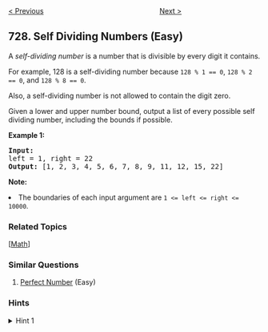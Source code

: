 <!--|This file generated by command(leetcode description); DO NOT EDIT.    |-->
<!--+----------------------------------------------------------------------+-->
<!--|@author    Openset <openset.wang@gmail.com>                           |-->
<!--|@link      https://github.com/openset                                 |-->
<!--|@home      https://github.com/openset/leetcode                        |-->
<!--+----------------------------------------------------------------------+-->

[< Previous](https://github.com/openset/leetcode/tree/master/problems/minimum-window-subsequence "Minimum Window Subsequence")
　　　　　　　　　　　　　　　　
[Next >](https://github.com/openset/leetcode/tree/master/problems/my-calendar-i "My Calendar I")

## 728. Self Dividing Numbers (Easy)

<p>
A <i>self-dividing number</i> is a number that is divisible by every digit it contains.
</p><p>
For example, 128 is a self-dividing number because <code>128 % 1 == 0</code>, <code>128 % 2 == 0</code>, and <code>128 % 8 == 0</code>.
</p><p>
Also, a self-dividing number is not allowed to contain the digit zero.
</p><p>
Given a lower and upper number bound, output a list of every possible self dividing number, including the bounds if possible.
</p>
<p><b>Example 1:</b><br />
<pre>
<b>Input:</b> 
left = 1, right = 22
<b>Output:</b> [1, 2, 3, 4, 5, 6, 7, 8, 9, 11, 12, 15, 22]
</pre>
</p>

<p><b>Note:</b>
<li>The boundaries of each input argument are <code>1 <= left <= right <= 10000</code>.</li>
</p>

### Related Topics
  [[Math](https://github.com/openset/leetcode/tree/master/tag/math/README.md)]

### Similar Questions
  1. [Perfect Number](https://github.com/openset/leetcode/tree/master/problems/perfect-number) (Easy)

### Hints
<details>
<summary>Hint 1</summary>
For each number in the range, check whether it is self dividing by converting that number to a character array (or string in Python), then checking that each digit is nonzero and divides the original number.
</details>
